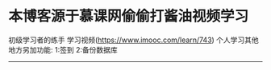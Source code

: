 本博客源于慕课网偷偷打酱油视频学习
===============================
初级学习者的练手
学习视频(https://www.imooc.com/learn/743) 
个人学习其他地方另加功能:
1:签到
2:备份数据库


-------------------

```

```
